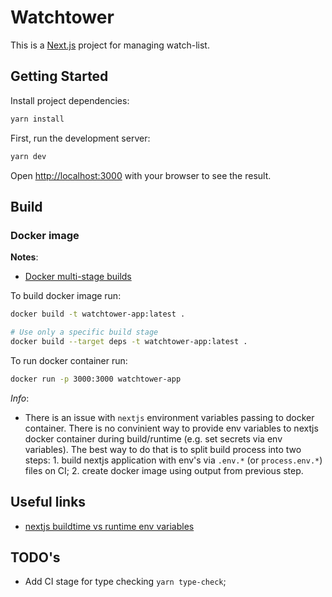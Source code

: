 # Watchtower

This is a [Next.js](https://nextjs.org/) project for managing watch-list.

## Getting Started

Install project dependencies:

```sh
yarn install
```

First, run the development server:

```bash
yarn dev
```

Open [http://localhost:3000](http://localhost:3000) with your browser to see the result.

## Build

### Docker image

**Notes**:

- [Docker multi-stage builds](https://docs.docker.com/build/building/multi-stage/#use-multi-stage-builds)

To build docker image run:

```sh
docker build -t watchtower-app:latest .

# Use only a specific build stage
docker build --target deps -t watchtower-app:latest .
```

To run docker container run:

```sh
docker run -p 3000:3000 watchtower-app
```

_Info_:

- There is an issue with `nextjs` environment variables passing to docker container. There is no convinient way to provide env variables to nextjs docker container during build/runtime (e.g. set secrets via env variables). The best way to do that is to split build process into two steps: 1. build nextjs application with env's via `.env.*` (or `process.env.*`) files on CI; 2. create docker image using output from previous step.

## Useful links

- [nextjs buildtime vs runtime env variables](https://www.saltycrane.com/blog/2021/04/buildtime-vs-runtime-environment-variables-nextjs-docker/)

## TODO's

- Add CI stage for type checking `yarn type-check`;
